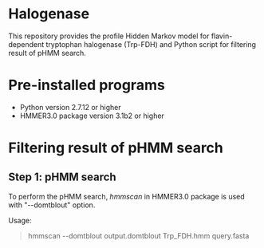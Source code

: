 # Halogenase
This repository provides the profile Hidden Markov model for flavin-dependent tryptophan halogenase (Trp-FDH) and Python script for filtering result of pHMM search.

# Pre-installed programs
* Python version 2.7.12 or higher
* HMMER3.0 package version 3.1b2 or higher

# Filtering result of pHMM search
## Step 1: pHMM search
To perform the pHMM search, *hmmscan* in HMMER3.0 package is used with "--domtblout" option.

Usage:

>hmmscan --domtblout output.domtblout Trp_FDH.hmm query.fasta


